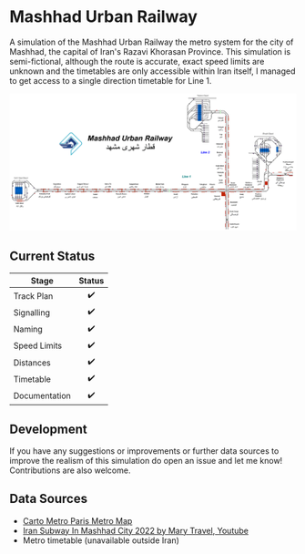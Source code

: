 # Mashhad Urban Railway
A simulation of the Mashhad Urban Railway the metro system for the city of Mashhad, the capital of Iran's Razavi Khorasan Province.
This simulation is semi-fictional, although the route is accurate, exact speed limits are unknown and the timetables are only accessible within Iran itself, I managed to get access to a single direction timetable for Line 1.

![Image of Current State of Map](Images/Mashhad_Urban_Railway.bmp)

## Current Status

| Stage         | Status        |
| ------------- |:-------------:|
| Track Plan     | :heavy_check_mark: |
| Signalling      | :heavy_check_mark:      |
| Naming | :heavy_check_mark:      |
| Speed Limits | :heavy_check_mark: |
| Distances | :heavy_check_mark: |
| Timetable | :heavy_check_mark: |
| Documentation | :heavy_check_mark: |


## Development

If you have any suggestions or improvements or further data sources to improve the realism of this simulation do open an issue and let me know! Contributions are also welcome.

## Data Sources

- [Carto Metro Paris Metro Map](http://carto.metro.free.fr/cartes/metro-paris/)
- [Iran Subway In Mashhad City 2022 by Mary Travel, Youtube](https://www.youtube.com/watch?v=Ty1XtJu2kRE&t=148s)
- Metro timetable (unavailable outside Iran)
